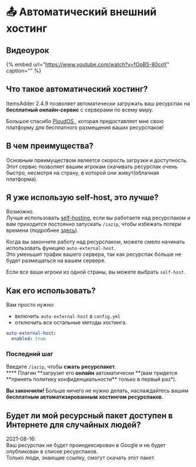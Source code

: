 # 📤 Автоматический внешний хостинг

## Видеоурок

{% embed url="https://www.youtube.com/watch?v=fOpB5-80coY" caption="" %}

## Что такое автоматический хостинг?

ItemsAdder 2.4.9 позволяет автоматически загружать ваш ресурспак на **бесплатный онлайн-сервис** с серверами по всему миру.

Большое спасибо [PloudOS ](https://ploudos.com/it/), которая предоставляет мне свою платформу для бесплатного размещения ваших ресурспаков!

## В чем преимущества?

Основным преимуществом является скорость загрузки и доступность.  
Этот сервис позволяет вашим игрокам скачивать ресурспак очень быстро, несмотря на страну, в которой они живут\(облачная платформа\).

## Я уже использую self-host, это лучше?

Возможно.  
Лучше использовать [self-hosting](resourcepack-self-hosting.md), если вы работаете над ресурспаком и вам приходится постоянно запускать `/iazip`, чтобы избежать потери времени \(подробнее [здесь](../tips-for-fastest-usage.md)\).

Когда вы закончите работу над ресурспаком, можете смело начинать использовать функцию `auto-external-host`.  
Это уменьшит трафик вашего сервера, так как ресурспак больше не будет размещаться на вашем сервере.

Если все ваши игроки из одной страны, вы можете выбрать `self-host`.

## Как его использовать?

Вам просто нужно:

* включить `auto-external-host` в `config.yml`
* отключить все остальные методы хостинга.

```yaml
auto-external-host:
  enabled: true
```

### Последний шаг

Введите `/iazip`, чтобы **сжать** **ресурспакет**.  
**\*\* Плагин **загрузит его **онлайн** автоматически **\(вам придется **принять политику конфиденциальности\*\* только в первый раз\*).

**Вы закончили!** Больше ничего не нужно делать, наслаждайтесь вашим **бесплатным автоматизированным хостингом ресурспаков**.

## Будет ли мой ресурсный пакет доступен в Интернете для случайных людей?

2021-08-16:  
Ваш ресурспак не будет проиндексирован в Google и не будет опубликован в списке ресурспаков.  
Только люди, знающие ссылку, смогут скачать этот пакет.